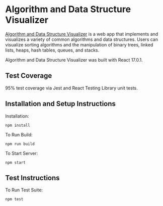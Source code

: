 # Algorithm and Data Structure Visualizer

[Algorithm and Data Structure Visualizer](https://algodatastructurevisualizer.web.app/) is a web app that implements and visualizes a variety of common algorithms and data structures. Users can visualize sorting algorithms and the manipulation of binary trees, linked lists, heaps, hash tables, queues, and stacks.

Algorithm and Data Structure Visualizer was built with React 17.0.1.

## Test Coverage

95% test coverage via Jest and React Testing Library unit tests.

## Installation and Setup Instructions

Installation:

`npm install`

To Run Build:

`npm run build`

To Start Server:

`npm start`

## Test Instructions

To Run Test Suite:

`npm test`
